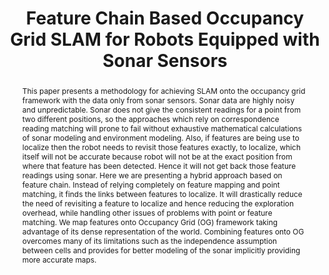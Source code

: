 ---
layout: project-page-new
title: "Feature Chain Based Occupancy Grid SLAM for Robots Equipped with Sonar Sensors "
authors:
  - name: Amit Kumar Pandey*
    sup: #
  - name: K. Madhava Krishna*
    sup: #
  - name: Henry Hexmoor+
    sup: #
affiliations:
  - name: Robotics Research Center, IIIT Hyderabad, India
    link: https://robotics.iiit.ac.in
    sup: #
  - name: Computer Science Dept, Southern Illinois University, Carbondale, IL, 62901, USA
    link: #
    sup: #
permalink: /publications/2007/Pandey_Feature-Chain-Based-Occupancy-Grid/
abstract: "This paper presents a methodology for achieving SLAM onto the occupancy grid framework with the data only from sonar sensors. Sonar data are highly noisy and unpredictable. Sonar does not give the consistent readings for a point from two different positions, so the approaches which
rely on correspondence reading matching will prone to fail without exhaustive mathematical calculations of sonar modeling and environment modeling. Also, if features are being use to localize then the robot needs to revisit those features exactly, to localize, which itself will not be accurate because robot will not be at the exact position from where that feature has been detected. Hence it will not get back those feature readings using sonar. Here we are presenting a hybrid
approach based on feature chain. Instead of relying completely on feature mapping and point matching, it finds the links between features to localize. It will drastically reduce the need
of revisiting a feature to localize and hence reducing the exploration overhead, while handling other issues of problems with point or feature matching. We map features onto Occupancy Grid (OG) framework taking advantage of its dense representation of the world. Combining features onto
OG overcomes many of its limitations such as the independence assumption between cells and provides for better modeling of the sonar implicitly providing more accurate maps."
paper: https://robotics.iiit.ac.in/uploads/Main/Publications/2007_10.pdf
# iframe: https://www.youtube.com/embed/jhjskX4FQwA

---